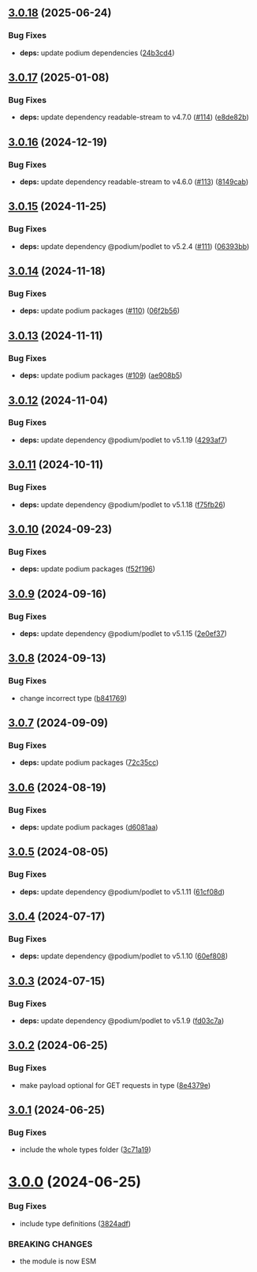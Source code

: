 ## [3.0.18](https://github.com/podium-lib/test-utils/compare/v3.0.17...v3.0.18) (2025-06-24)


### Bug Fixes

* **deps:** update podium dependencies ([24b3cd4](https://github.com/podium-lib/test-utils/commit/24b3cd425c756b8f46926058b24ff8b8ad2c4013))

## [3.0.17](https://github.com/podium-lib/test-utils/compare/v3.0.16...v3.0.17) (2025-01-08)


### Bug Fixes

* **deps:** update dependency readable-stream to v4.7.0 ([#114](https://github.com/podium-lib/test-utils/issues/114)) ([e8de82b](https://github.com/podium-lib/test-utils/commit/e8de82b73df44fc74d90569036cdd335e6f655b4))

## [3.0.16](https://github.com/podium-lib/test-utils/compare/v3.0.15...v3.0.16) (2024-12-19)


### Bug Fixes

* **deps:** update dependency readable-stream to v4.6.0 ([#113](https://github.com/podium-lib/test-utils/issues/113)) ([8149cab](https://github.com/podium-lib/test-utils/commit/8149cab140976d3e7e7c8b8e22b73a8d17a39b5b))

## [3.0.15](https://github.com/podium-lib/test-utils/compare/v3.0.14...v3.0.15) (2024-11-25)


### Bug Fixes

* **deps:** update dependency @podium/podlet to v5.2.4 ([#111](https://github.com/podium-lib/test-utils/issues/111)) ([06393bb](https://github.com/podium-lib/test-utils/commit/06393bbb5c77678117915c3dd6eba9058e9d23c7))

## [3.0.14](https://github.com/podium-lib/test-utils/compare/v3.0.13...v3.0.14) (2024-11-18)


### Bug Fixes

* **deps:** update podium packages ([#110](https://github.com/podium-lib/test-utils/issues/110)) ([06f2b56](https://github.com/podium-lib/test-utils/commit/06f2b56b42732ab31d1e6726458b921b9a0345b1))

## [3.0.13](https://github.com/podium-lib/test-utils/compare/v3.0.12...v3.0.13) (2024-11-11)


### Bug Fixes

* **deps:** update podium packages ([#109](https://github.com/podium-lib/test-utils/issues/109)) ([ae908b5](https://github.com/podium-lib/test-utils/commit/ae908b5860f09b01a70bb53d7e54201fe74162ae))

## [3.0.12](https://github.com/podium-lib/test-utils/compare/v3.0.11...v3.0.12) (2024-11-04)


### Bug Fixes

* **deps:** update dependency @podium/podlet to v5.1.19 ([4293af7](https://github.com/podium-lib/test-utils/commit/4293af755e1350c7351b914cb275abe925b76991))

## [3.0.11](https://github.com/podium-lib/test-utils/compare/v3.0.10...v3.0.11) (2024-10-11)


### Bug Fixes

* **deps:** update dependency @podium/podlet to v5.1.18 ([f75fb26](https://github.com/podium-lib/test-utils/commit/f75fb26e23d288ff48d2e1564c8149cfc3961042))

## [3.0.10](https://github.com/podium-lib/test-utils/compare/v3.0.9...v3.0.10) (2024-09-23)


### Bug Fixes

* **deps:** update podium packages ([f52f196](https://github.com/podium-lib/test-utils/commit/f52f1969e5ca2f3ac7df04d09ef2821f1f412245))

## [3.0.9](https://github.com/podium-lib/test-utils/compare/v3.0.8...v3.0.9) (2024-09-16)


### Bug Fixes

* **deps:** update dependency @podium/podlet to v5.1.15 ([2e0ef37](https://github.com/podium-lib/test-utils/commit/2e0ef370389e0f9e6ce864a87a1b618066b1a453))

## [3.0.8](https://github.com/podium-lib/test-utils/compare/v3.0.7...v3.0.8) (2024-09-13)


### Bug Fixes

* change incorrect type ([b841769](https://github.com/podium-lib/test-utils/commit/b841769055180f095dcb1fcbb764eb2f7619ecbf))

## [3.0.7](https://github.com/podium-lib/test-utils/compare/v3.0.6...v3.0.7) (2024-09-09)


### Bug Fixes

* **deps:** update podium packages ([72c35cc](https://github.com/podium-lib/test-utils/commit/72c35cc6392367d6352ff59b33a3fc2083d1f189))

## [3.0.6](https://github.com/podium-lib/test-utils/compare/v3.0.5...v3.0.6) (2024-08-19)


### Bug Fixes

* **deps:** update podium packages ([d6081aa](https://github.com/podium-lib/test-utils/commit/d6081aa8485dc8a83073c57ba475f3e0e089f4d7))

## [3.0.5](https://github.com/podium-lib/test-utils/compare/v3.0.4...v3.0.5) (2024-08-05)


### Bug Fixes

* **deps:** update dependency @podium/podlet to v5.1.11 ([61cf08d](https://github.com/podium-lib/test-utils/commit/61cf08db2deaedcb5e2334e478455851b2485397))

## [3.0.4](https://github.com/podium-lib/test-utils/compare/v3.0.3...v3.0.4) (2024-07-17)


### Bug Fixes

* **deps:** update dependency @podium/podlet to v5.1.10 ([60ef808](https://github.com/podium-lib/test-utils/commit/60ef8087c58c911d3fb669866b8caf15df1998cc))

## [3.0.3](https://github.com/podium-lib/test-utils/compare/v3.0.2...v3.0.3) (2024-07-15)


### Bug Fixes

* **deps:** update dependency @podium/podlet to v5.1.9 ([fd03c7a](https://github.com/podium-lib/test-utils/commit/fd03c7aa249d9a13e5317c22d4b4c06f01fa5939))

## [3.0.2](https://github.com/podium-lib/test-utils/compare/v3.0.1...v3.0.2) (2024-06-25)


### Bug Fixes

* make payload optional for GET requests in type ([8e4379e](https://github.com/podium-lib/test-utils/commit/8e4379eb072279595e87b856e4977608963152d1))

## [3.0.1](https://github.com/podium-lib/test-utils/compare/v3.0.0...v3.0.1) (2024-06-25)


### Bug Fixes

* include the whole types folder ([3c71a19](https://github.com/podium-lib/test-utils/commit/3c71a191113b2c953b6595d44c9f95f510379ecd))

# [3.0.0](https://github.com/podium-lib/test-utils/compare/v2.5.2...v3.0.0) (2024-06-25)


### Bug Fixes

* include type definitions ([3824adf](https://github.com/podium-lib/test-utils/commit/3824adffea950256c3e8e20d283fd255d89ffc0d))


### BREAKING CHANGES

* the module is now ESM
